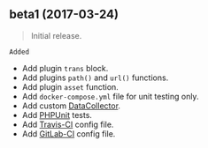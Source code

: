 ## beta1 (2017-03-24)
> Initial release.

`Added`
* Add plugin `trans` block.
* Add plugins `path()` and `url()` functions.
* Add plugin `asset` function.
* Add `docker-compose.yml` file for unit testing only.
* Add custom [DataCollector](http://symfony.com/doc/current/profiler/data_collector.html).
* Add [PHPUnit](https://phpunit.de) tests.
* Add [Travis-CI](https://travis-ci.org) config file.
* Add [GitLab-CI](https://about.gitlab.com/gitlab-ci/) config file.
